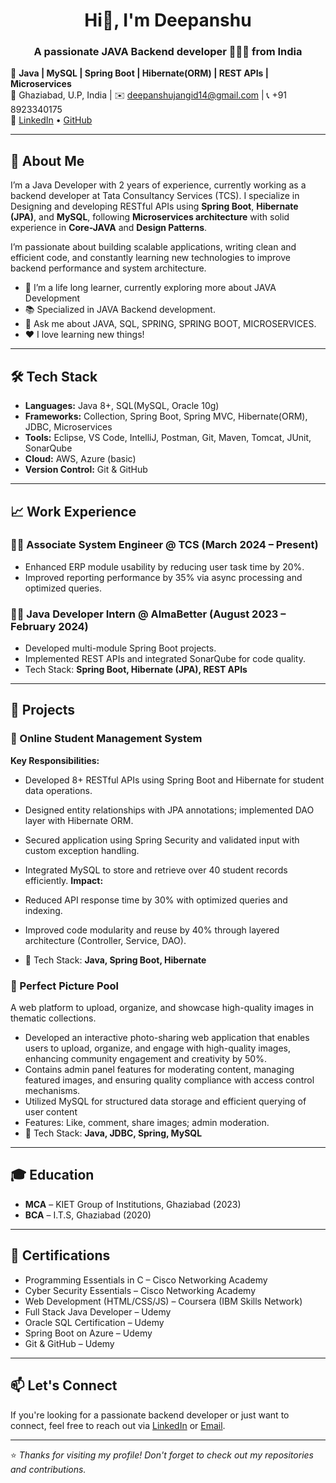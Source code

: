 <!-- ## Hi there!👋 I'm Deepanshu Jangid
### A passionate JAVA Backend Developer! -->

<!-- # 👋 Hi there, I'm Deepanshu  -->

<h1 align="center">Hi👋, I'm Deepanshu </h1>
<h3 align="center">A passionate JAVA Backend developer 👨🏽‍💻 from India </h3>

🎯 **Java | MySQL | Spring Boot | Hibernate(ORM) | REST APIs | Microservices**  
📍 Ghaziabad, U.P, India | ✉️ deepanshujangid14@gmail.com | 📞 +91 8923340175  
🔗 [LinkedIn](https://www.linkedin.com/in/deepanshu-jangid/) • [GitHub](https://github.com/jangid14)

---

## 💼 About Me

I’m a Java Developer with 2 years of experience, currently working as a backend developer at Tata Consultancy Services (TCS). 
I specialize in Designing and developing RESTful APIs using **Spring Boot**, **Hibernate (JPA)**, and **MySQL**, following **Microservices architecture** with solid experience in **Core-JAVA** and **Design Patterns**.

I’m passionate about building scalable applications, writing clean and efficient code, and constantly learning new technologies to improve backend performance and system architecture.

- 🔭 I’m a life long learner, currently exploring more about JAVA Development
- 📚 Specialized in JAVA Backend development.
- 💬 Ask me about JAVA, SQL, SPRING, SPRING BOOT, MICROSERVICES.
- ❤️ I love learning new things!

---

## 🛠️ Tech Stack

- **Languages:** Java 8+, SQL(MySQL, Oracle 10g)
- **Frameworks:** Collection, Spring Boot, Spring MVC, Hibernate(ORM), JDBC, Microservices  
- **Tools:** Eclipse, VS Code, IntelliJ, Postman, Git, Maven, Tomcat, JUnit, SonarQube  
- **Cloud:** AWS, Azure (basic)  
- **Version Control:** Git & GitHub  

---

## 📈 Work Experience

### 🧑‍💻 Associate System Engineer @ TCS (March 2024 – Present)
- Enhanced ERP module usability by reducing user task time by 20%.
- Improved reporting performance by 35% via async processing and optimized queries.

### 👨‍💻 Java Developer Intern @ AlmaBetter (August 2023 – February 2024)
- Developed multi-module Spring Boot projects.
- Implemented REST APIs and integrated SonarQube for code quality.
- Tech Stack: **Spring Boot, Hibernate (JPA), REST APIs**

---

## 📂 Projects

### 🔸 Online Student Management System
**Key Responsibilities:**
- Developed 8+ RESTful APIs using Spring Boot and Hibernate for student data operations.
- Designed entity relationships with JPA annotations; implemented DAO layer with Hibernate ORM.
- Secured application using Spring Security and validated input with custom exception handling.
- Integrated MySQL to store and retrieve over 40 student records efficiently.
**Impact:**
- Reduced API response time by 30% with optimized queries and indexing.
- Improved code modularity and reuse by 40% through layered architecture (Controller, Service, DAO).


- 📌 Tech Stack: **Java, Spring Boot, Hibernate**

### 🔸 Perfect Picture Pool
A web platform to upload, organize, and showcase high-quality images in thematic collections.
- Developed an interactive photo-sharing web application that enables users to upload, organize, and engage with high-quality images, enhancing community engagement and creativity by 50%.
- Contains admin panel features for moderating content, managing featured images, and ensuring quality compliance with access control mechanisms.
- Utilized MySQL for structured data storage and efficient querying of user content
- Features: Like, comment, share images; admin moderation.
- 📌 Tech Stack: **Java, JDBC, Spring, MySQL**

---

## 🎓 Education

- **MCA** – KIET Group of Institutions, Ghaziabad (2023)  
- **BCA** – I.T.S, Ghaziabad (2020)
---

## 📜 Certifications

- Programming Essentials in C – Cisco Networking Academy  
- Cyber Security Essentials – Cisco Networking Academy  
- Web Development (HTML/CSS/JS) – Coursera (IBM Skills Network)  
- Full Stack Java Developer – Udemy  
- Oracle SQL Certification – Udemy  
- Spring Boot on Azure – Udemy  
- Git & GitHub – Udemy  

---

## 📫 Let's Connect

If you're looking for a passionate backend developer or just want to connect, 
feel free to reach out via 
[LinkedIn](https://www.linkedin.com/in/deepanshu-jangid/) or 
[Email](mailto:deepanshujangid14@gmail.com).

---

⭐️ *Thanks for visiting my profile! Don't forget to check out my repositories and contributions.*
